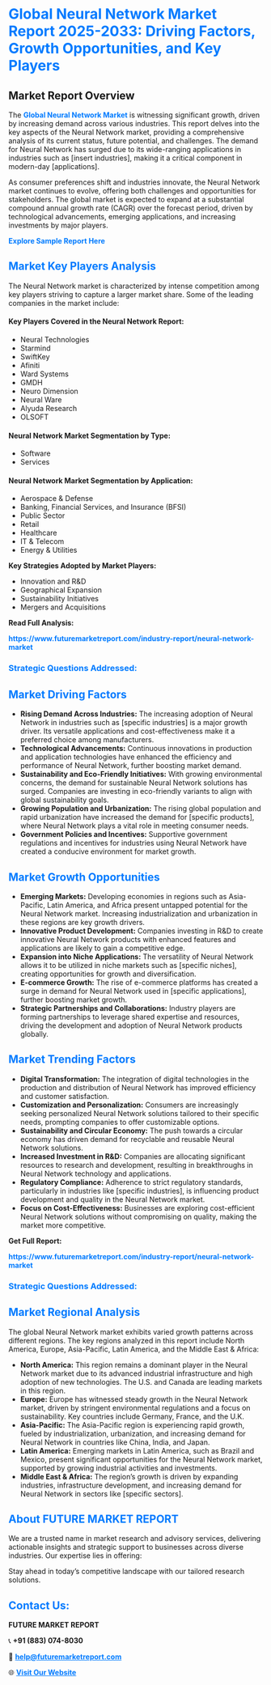 <h1 style="color: #007BFF;">Global Neural Network Market Report 2025-2033: Driving Factors, Growth Opportunities, and Key Players</h1>

<section id="overview">
<h2>Market Report Overview</h2>
<p>The <a href="https://www.futuremarketreport.com/industry-report/neural-network-market" style="color: #007BFF; text-decoration: none;"><strong>Global Neural Network Market</strong></a> is witnessing significant growth, driven by increasing demand across various industries. This report delves into the key aspects of the Neural Network market, providing a comprehensive analysis of its current status, future potential, and challenges. The demand for Neural Network has surged due to its wide-ranging applications in industries such as [insert industries], making it a critical component in modern-day [applications].</p>
<p>As consumer preferences shift and industries innovate, the Neural Network market continues to evolve, offering both challenges and opportunities for stakeholders. The global market is expected to expand at a substantial compound annual growth rate (CAGR) over the forecast period, driven by technological advancements, emerging applications, and increasing investments by major players.</p>
</section>

<section id="overview">
<p><a href="https://www.futuremarketreport.com/request-sample/reportId=61449" style="color: #007BFF; text-decoration: none;"><strong>Explore Sample Report Here</strong></a></p>
</section>

<section id="key-players">
<h2 style="color: #007BFF;">Market Key Players Analysis</h2>
<p>The Neural Network market is characterized by intense competition among key players striving to capture a larger market share. Some of the leading companies in the market include:</p>
<h4>Key Players Covered in the Neural Network Report:</h4>
<ul><li>Neural Technologies</li><li>Starmind</li><li>SwiftKey</li><li>Afiniti</li><li>Ward Systems</li><li>GMDH</li><li>Neuro Dimension</li><li>Neural Ware</li><li>Alyuda Research</li><li>OLSOFT</li></ul>
<h4>Neural Network Market Segmentation by Type:</h4>
<ul><li>Software</li><li>Services</li></ul>

<h4>Neural Network Market Segmentation by Application:</h4>
<ul><li>Aerospace &amp; Defense</li><li>Banking, Financial Services, and Insurance (BFSI)</li><li>Public Sector</li><li>Retail</li><li>Healthcare</li><li>IT &amp; Telecom</li><li>Energy &amp; Utilities</li></ul>
<p><strong>Key Strategies Adopted by Market Players:</strong></p>
<ul>
<li>Innovation and R&D</li>
<li>Geographical Expansion</li>
<li>Sustainability Initiatives</li>
<li>Mergers and Acquisitions</li>
</ul>
</section>

<section>
<p><strong>Read Full Analysis: </strong></p><a href="https://www.futuremarketreport.com/industry-report/neural-network-market" style="color: #007BFF; text-decoration: none;"><strong>https://www.futuremarketreport.com/industry-report/neural-network-market</strong></a>
<h3 style="color: #007BFF;">Strategic Questions Addressed:</h3>
</section>

<section id="driving-factors">
<h2 style="color: #007BFF;">Market Driving Factors</h2>
<ul>
<li><strong>Rising Demand Across Industries:</strong> The increasing adoption of Neural Network in industries such as [specific industries] is a major growth driver. Its versatile applications and cost-effectiveness make it a preferred choice among manufacturers.</li>
<li><strong>Technological Advancements:</strong> Continuous innovations in production and application technologies have enhanced the efficiency and performance of Neural Network, further boosting market demand.</li>
<li><strong>Sustainability and Eco-Friendly Initiatives:</strong> With growing environmental concerns, the demand for sustainable Neural Network solutions has surged. Companies are investing in eco-friendly variants to align with global sustainability goals.</li>
<li><strong>Growing Population and Urbanization:</strong> The rising global population and rapid urbanization have increased the demand for [specific products], where Neural Network plays a vital role in meeting consumer needs.</li>
<li><strong>Government Policies and Incentives:</strong> Supportive government regulations and incentives for industries using Neural Network have created a conducive environment for market growth.</li>
</ul>
</section>

<section id="growth-opportunities">
<h2 style="color: #007BFF;">Market Growth Opportunities</h2>
<ul>
<li><strong>Emerging Markets:</strong> Developing economies in regions such as Asia-Pacific, Latin America, and Africa present untapped potential for the Neural Network market. Increasing industrialization and urbanization in these regions are key growth drivers.</li>
<li><strong>Innovative Product Development:</strong> Companies investing in R&D to create innovative Neural Network products with enhanced features and applications are likely to gain a competitive edge.</li>
<li><strong>Expansion into Niche Applications:</strong> The versatility of Neural Network allows it to be utilized in niche markets such as [specific niches], creating opportunities for growth and diversification.</li>
<li><strong>E-commerce Growth:</strong> The rise of e-commerce platforms has created a surge in demand for Neural Network used in [specific applications], further boosting market growth.</li>
<li><strong>Strategic Partnerships and Collaborations:</strong> Industry players are forming partnerships to leverage shared expertise and resources, driving the development and adoption of Neural Network products globally.</li>
</ul>
</section>

<section id="trending-factors">
<h2 style="color: #007BFF;">Market Trending Factors</h2>
<ul>
<li><strong>Digital Transformation:</strong> The integration of digital technologies in the production and distribution of Neural Network has improved efficiency and customer satisfaction.</li>
<li><strong>Customization and Personalization:</strong> Consumers are increasingly seeking personalized Neural Network solutions tailored to their specific needs, prompting companies to offer customizable options.</li>
<li><strong>Sustainability and Circular Economy:</strong> The push towards a circular economy has driven demand for recyclable and reusable Neural Network solutions.</li>
<li><strong>Increased Investment in R&D:</strong> Companies are allocating significant resources to research and development, resulting in breakthroughs in Neural Network technology and applications.</li>
<li><strong>Regulatory Compliance:</strong> Adherence to strict regulatory standards, particularly in industries like [specific industries], is influencing product development and quality in the Neural Network market.</li>
<li><strong>Focus on Cost-Effectiveness:</strong> Businesses are exploring cost-efficient Neural Network solutions without compromising on quality, making the market more competitive.</li>
</ul>
</section>

<section>
<p><strong>Get Full Report: </strong></p><a href="https://www.futuremarketreport.com/industry-report/neural-network-market" style="color: #007BFF; text-decoration: none;"><strong>https://www.futuremarketreport.com/industry-report/neural-network-market</strong></a>
<h3 style="color: #007BFF;">Strategic Questions Addressed:</h3>
</section>


<section id="regional-analysis">
<h2 style="color: #007BFF;">Market Regional Analysis</h2>
<p>The global Neural Network market exhibits varied growth patterns across different regions. The key regions analyzed in this report include North America, Europe, Asia-Pacific, Latin America, and the Middle East & Africa:</p>
<ul>
<li><strong>North America:</strong> This region remains a dominant player in the Neural Network market due to its advanced industrial infrastructure and high adoption of new technologies. The U.S. and Canada are leading markets in this region.</li>
<li><strong>Europe:</strong> Europe has witnessed steady growth in the Neural Network market, driven by stringent environmental regulations and a focus on sustainability. Key countries include Germany, France, and the U.K.</li>
<li><strong>Asia-Pacific:</strong> The Asia-Pacific region is experiencing rapid growth, fueled by industrialization, urbanization, and increasing demand for Neural Network in countries like China, India, and Japan.</li>
<li><strong>Latin America:</strong> Emerging markets in Latin America, such as Brazil and Mexico, present significant opportunities for the Neural Network market, supported by growing industrial activities and investments.</li>
<li><strong>Middle East & Africa:</strong> The region’s growth is driven by expanding industries, infrastructure development, and increasing demand for Neural Network in sectors like [specific sectors].</li>
</ul>
</section>

<footer>
<h2 style="color: #007BFF;">About FUTURE MARKET REPORT</h2>
<p>We are a trusted name in market research and advisory services, delivering actionable insights and strategic support to businesses across diverse industries. Our expertise lies in offering:</p>

<p>Stay ahead in today’s competitive landscape with our tailored research solutions.</p>

<h2 style="color: #007BFF;">Contact Us:</h2>
<p><strong>FUTURE MARKET REPORT</strong></p>
<p>📞 <strong>+91 (883) 074-8030</strong></p>
<p>📧 <strong><a href="mailto:help@futuremarketreport.com" style="color: #007BFF;">help@futuremarketreport.com</a></strong></p>
<p>🌐 <strong><a href="https://www.futuremarketreport.com/" style="color: #007BFF;">Visit Our Website</a></strong></p>
</footer>